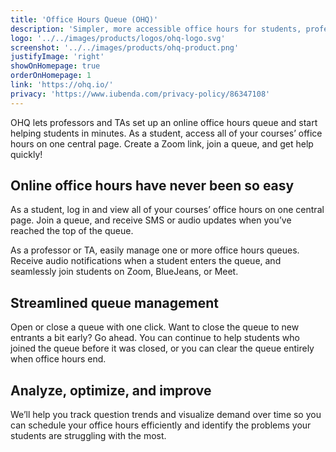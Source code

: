 ```yaml
---
title: 'Office Hours Queue (OHQ)'
description: 'Simpler, more accessible office hours for students, professors, and TAs.'
logo: '../../images/products/logos/ohq-logo.svg'
screenshot: '../../images/products/ohq-product.png'
justifyImage: 'right'
showOnHomepage: true
orderOnHomepage: 1
link: 'https://ohq.io/'
privacy: 'https://www.iubenda.com/privacy-policy/86347108'
---
```


OHQ lets professors and TAs set up an online office hours queue and start helping students in minutes.  As a student, access all of your courses’ office hours on one central page. Create a Zoom link, join a queue, and get help quickly!

## Online office hours have never been so easy

As a student, log in and view all of your courses’ office hours on one central page. Join a queue, and receive SMS or audio updates when you’ve reached the top of the queue.

As a professor or TA, easily manage one or more office hours queues. Receive audio notifications when a student enters the queue, and seamlessly join students on Zoom, BlueJeans, or Meet.

## Streamlined queue management

Open or close a queue with one click. Want to close the queue to new entrants a bit early? Go ahead. You can continue to help students who joined the queue before it was closed, or you can clear the queue entirely when office hours end.

## Analyze, optimize, and improve

We’ll help you track question trends and visualize demand over time so you can schedule your office hours efficiently and identify the problems your students are struggling with the most.

